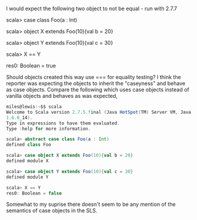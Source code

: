 I would expect the following two object to not be equal - run with 2.7.7

scala> case class Foo(a : Int)

scala> object X extends Foo(10){val b = 20}

scala> object Y extends Foo(10){val c = 30}

scala> X == Y

res0: Boolean = true


Should objects created this way use === for equality testing?
I think the reporter was expecting the objects to inherit the "caseyness" and behave as case objects. Compare the following which uses case objects instead of vanilla objects and behaves as was expected,

```scala
miles@lewis:~$$ scala
Welcome to Scala version 2.7.5.final (Java HotSpot(TM) Server VM, Java
1.6.0_14).
Type in expressions to have them evaluated.
Type :help for more information.

scala> abstract case class Foo(a : Int)
defined class Foo

scala> case object X extends Foo(10){val b = 20}
defined module X

scala> case object Y extends Foo(10){val c = 30}
defined module Y

scala> X == Y
res0: Boolean = false
```

Somewhat to my suprise there doesn't seem to be any mention of the semantics of case objects in the SLS.

